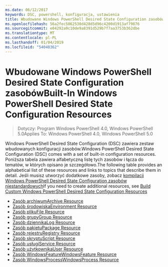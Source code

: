 ```yaml
---
ms.date: 06/12/2017
keywords: DSC, powershell, konfiguracja, ustawienia
title: Wbudowane Windows PowerShell Desired State Configuration zasobów
ms.openlocfilehash: 56a2fec5862530d428d5d96c4200d1913af79876
ms.sourcegitcommit: e04292a9c10de9a8391d529b7f7aa3753b362dbe
ms.translationtype: MT
ms.contentlocale: pl-PL
ms.lasthandoff: 01/04/2019
ms.locfileid: "54048362"
---
```

# <a name="built-in-windows-powershell-desired-state-configuration-resources"></a><span data-ttu-id="a5880-103">Wbudowane Windows PowerShell Desired State Configuration zasobów</span><span class="sxs-lookup"><span data-stu-id="a5880-103">Built-In Windows PowerShell Desired State Configuration Resources</span></span>

> <span data-ttu-id="a5880-104">Dotyczy: Program Windows PowerShell 4.0, Windows PowerShell 5.0</span><span class="sxs-lookup"><span data-stu-id="a5880-104">Applies To: Windows PowerShell 4.0, Windows PowerShell 5.0</span></span>

<span data-ttu-id="a5880-105">Windows PowerShell Desired State Configuration (DSC) zawiera zestaw wbudowanych konfiguracji zasobów.</span><span class="sxs-lookup"><span data-stu-id="a5880-105">Windows PowerShell Desired State Configuration (DSC) comes with a set of built-in configuration resources.</span></span> <span data-ttu-id="a5880-106">Poniższa tabela zawiera alfabetyczną listę tych zasobów i łącza do tematów, w których opisano je szczegółowo.</span><span class="sxs-lookup"><span data-stu-id="a5880-106">The following table provides an alphabetical list of these resources and links to topics that describe them in detail.</span></span> <span data-ttu-id="a5880-107">Jeśli musisz utworzyć dodatkowe zasoby, zobacz [kompilacji Windows PowerShell Desired State Configuration zasobów niestandardowych](../../../resources/authoringResource.md)</span><span class="sxs-lookup"><span data-stu-id="a5880-107">If you need to create additional resources, see [Build Custom Windows PowerShell Desired State Configuration Resources](../../../resources/authoringResource.md)</span></span>

* [<span data-ttu-id="a5880-108">Zasób archiwum</span><span class="sxs-lookup"><span data-stu-id="a5880-108">Archive Resource</span></span>](archiveResource.md)
* [<span data-ttu-id="a5880-109">Zasób środowiska</span><span class="sxs-lookup"><span data-stu-id="a5880-109">Environment Resource</span></span>](environmentResource.md)
* [<span data-ttu-id="a5880-110">Zasób pliku</span><span class="sxs-lookup"><span data-stu-id="a5880-110">File Resource</span></span>](fileResource.md)
* [<span data-ttu-id="a5880-111">Zasób grupy</span><span class="sxs-lookup"><span data-stu-id="a5880-111">Group Resource</span></span>](groupResource.md)
* [<span data-ttu-id="a5880-112">Zasób dziennika</span><span class="sxs-lookup"><span data-stu-id="a5880-112">Log Resource</span></span>](logResource.md)
* [<span data-ttu-id="a5880-113">Zasób pakietu</span><span class="sxs-lookup"><span data-stu-id="a5880-113">Package Resource</span></span>](packageResource.md)
* [<span data-ttu-id="a5880-114">Zasób rejestru</span><span class="sxs-lookup"><span data-stu-id="a5880-114">Registry Resource</span></span>](registryResource.md)
* [<span data-ttu-id="a5880-115">Zasób skryptu</span><span class="sxs-lookup"><span data-stu-id="a5880-115">Script Resource</span></span>](scriptResource.md)
* [<span data-ttu-id="a5880-116">Zasób usługi</span><span class="sxs-lookup"><span data-stu-id="a5880-116">Service Resource</span></span>](serviceResource.md)
* [<span data-ttu-id="a5880-117">Zasób użytkownika</span><span class="sxs-lookup"><span data-stu-id="a5880-117">User Resource</span></span>](userResource.md)
* [<span data-ttu-id="a5880-118">Zasób WindowsFeature</span><span class="sxs-lookup"><span data-stu-id="a5880-118">WindowsFeature Resource</span></span>](windowsfeatureResource.md)
* [<span data-ttu-id="a5880-119">Zasób WindowsProcess</span><span class="sxs-lookup"><span data-stu-id="a5880-119">WindowsProcess Resource</span></span>](windowsProcessResource.md)